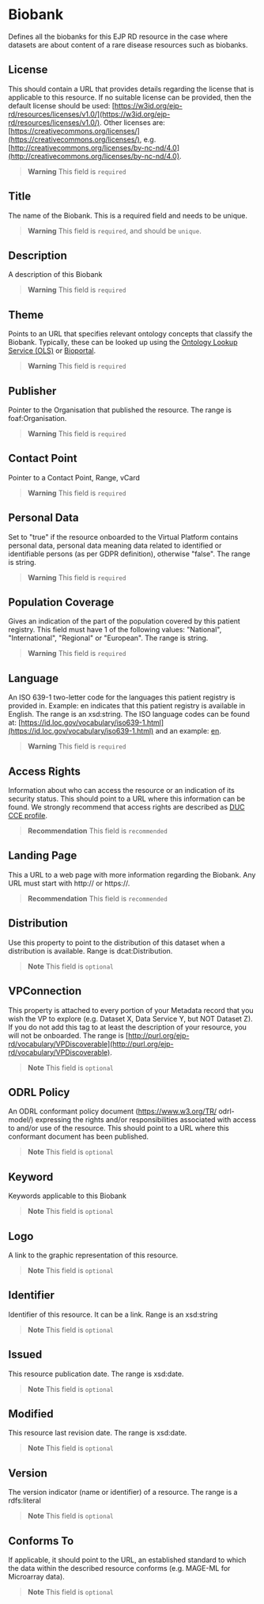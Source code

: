 # Biobank
Defines all the biobanks for this EJP RD resource in the case where datasets are about content 
of a rare disease resources such as biobanks.

## License
This should contain a URL that provides details regarding the license that is applicable to this resource. 
If no suitable license can be provided, then the default license should be used: 
[https://w3id.org/ejp-rd/resources/licenses/v1.0/](https://w3id.org/ejp-rd/resources/licenses/v1.0/). Other licenses are:   
[https://creativecommons.org/licenses/](https://creativecommons.org/licenses/), 
e.g. [http://creativecommons.org/licenses/by-nc-nd/4.0](http://creativecommons.org/licenses/by-nc-nd/4.0).

> **Warning** This field is `required`

## Title
The name of the Biobank. This is a required field and needs to be unique.

> **Warning** This field is `required`, and should be `unique`.

## Description
A description of this Biobank

> **Warning** This field is `required`

## Theme
Points to an URL that specifies relevant ontology concepts that classify the Biobank. Typically, these can be looked 
up using the [Ontology Lookup Service (OLS)](https://www.ebi.ac.uk/ols4/index)  or [Bioportal](https://bioportal.bioontology.org/).

> **Warning** This field is `required`

## Publisher
Pointer to the Organisation that published
the resource. The range is
foaf:Organisation.

> **Warning** This field is `required`


## Contact Point
Pointer to a Contact Point, Range, vCard

> **Warning** This field is `required`

## Personal Data
Set to "true" if the resource onboarded to
the Virtual Platform contains personal
data, personal data meaning data
related to identified or identifiable
persons (as per GDPR definition),
otherwise "false". The range is string.

> **Warning** This field is `required`

## Population Coverage
Gives an indication of the part of the
population covered by this patient
registry. This field must have 1 of the
following values: "National",
"International", "Regional" or "European".
The range is string.

> **Warning** This field is `required`

## Language
An ISO 639-1 two-letter code for the
languages this patient registry is provided
in. Example: en indicates that this patient
registry is available in English. The range is
an xsd:string. The ISO language codes
can be found at:
[https://id.loc.gov/vocabulary/iso639-1.html](https://id.loc.gov/vocabulary/iso639-1.html) and an example:
[en](http://id.loc.gov/vocabulary/iso639-1/en).

> **Warning** This field is `required`


## Access Rights
Information about who can access the
resource or an indication of its security status.
This should point to a URL where this
information can be found. We strongly
recommend that access rights are described
as [DUC CCE profile](https://duc.le.ac.uk/).

> **Recommendation** This field is `recommended`


## Landing Page 
This a URL to a web page with more
information regarding the Biobank. Any URL
must start with http:// or https://.

> **Recommendation** This field is `recommended`


## Distribution
Use this property to point to the
distribution of this dataset when a
distribution is available. Range is
dcat:Distribution.

> **Note** This field is `optional`

## VPConnection
This property is attached to every
portion of your Metadata record
that you wish the VP to explore
(e.g. Dataset X, Data Service Y, but
NOT Dataset Z). If you do not add
this tag to at least the description of
your resource, you will not be
onboarded.
The range is [http://purl.org/ejp-rd/vocabulary/VPDiscoverable](http://purl.org/ejp-rd/vocabulary/VPDiscoverable).

> **Note** This field is `optional`

## ODRL Policy
An ODRL conformant policy
document (https://www.w3.org/TR/
odrl-model/) expressing the rights
and/or responsibilities associated
with access to and/or use of the
resource. This should point to a URL
where this conformant document
has been published.

> **Note** This field is `optional`

## Keyword
Keywords applicable to this
Biobank

> **Note** This field is `optional`

## Logo
A link to the graphic representation
of this resource.

> **Note** This field is `optional`

## Identifier
Identifier of this resource. It can be
a link. Range is an xsd:string

> **Note** This field is `optional`

## Issued
This resource publication date. The
range is xsd:date.

> **Note** This field is `optional`

## Modified
This resource last revision date. The
range is xsd:date.

> **Note** This field is `optional`

## Version
The version indicator (name or
identifier) of a resource. The range
is a rdfs:literal

> **Note** This field is `optional`

## Conforms To
If applicable, it should point to the
URL, an established standard to
which the data within the
described resource conforms (e.g.
MAGE-ML for Microarray data).

> **Note** This field is `optional`

